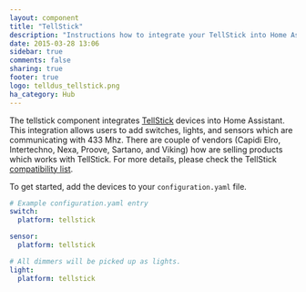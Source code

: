 ```yaml
---
layout: component
title: "TellStick"
description: "Instructions how to integrate your TellStick into Home Assistant."
date: 2015-03-28 13:06
sidebar: true
comments: false
sharing: true
footer: true
logo: telldus_tellstick.png
ha_category: Hub
---
```



The tellstick component integrates [TellStick](http://www.telldus.se/products/tellstick) devices into Home Assistant. This integration allows users to add switches, lights, and sensors which are communicating with 433 Mhz. There are couple of vendors (Capidi Elro, Intertechno, Nexa, Proove, Sartano, and Viking) how are selling products which works with TellStick. For more details, please check the TellStick [compatibility list](http://telldus.se/products/compability).

To get started, add the devices to your `configuration.yaml` file.

```yaml
# Example configuration.yaml entry
switch:
  platform: tellstick

sensor:
  platform: tellstick

# All dimmers will be picked up as lights.
light:
  platform: tellstick
```

